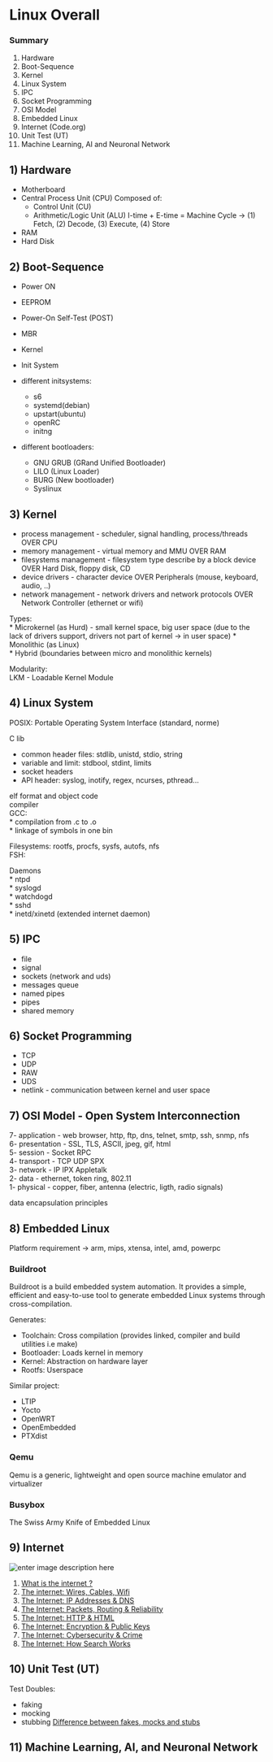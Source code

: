 # Linux Overall

### Summary

1. Hardware
2. Boot-Sequence
3. Kernel
4. Linux System
5. IPC
6. Socket Programming
7. OSI Model
8. Embedded Linux
9. Internet (Code.org)
10. Unit Test (UT)
11. Machine Learning, AI and Neuronal Network

## 1) Hardware

- Motherboard
- Central Process Unit (CPU)
Composed of:
  - Control Unit (CU)
  - Arithmetic/Logic Unit (ALU)
I-time + E-time = Machine Cycle -> (1) Fetch, (2) Decode, (3) Execute, (4) Store
- RAM
- Hard Disk

## 2) Boot-Sequence

- Power ON
- EEPROM
- Power-On Self-Test (POST)
- MBR
- Kernel
- Init System

- different initsystems:                                                                                                 
    - s6                                                                                                                
    - systemd(debian)                                                                                                   
    - upstart(ubuntu)                                                                                                   
    - openRC                                                                                                            
    - initng                                                                                                            
                                                                                                                        
- different bootloaders:                                                                                                 
    - GNU GRUB (GRand Unified Bootloader)                                                                               
    - LILO (Linux Loader)                                                                                               
    - BURG (New bootloader)                                                                                             
    - Syslinux

## 3) Kernel

- process management - scheduler, signal handling, process/threads      OVER CPU                                        
- memory management - virtual memory and MMU                            OVER RAM                                        
- filesystems management - filesystem type describe by a block device   OVER Hard Disk, floppy disk, CD                 
- device drivers - character device                                     OVER Peripherals (mouse, keyboard, audio, ..)   
- network management - network drivers and network protocols            OVER Network Controller (ethernet or wifi)

Types:                                                                                                                  
    * Microkernel (as Hurd) - small kernel space, big user space (due to the lack of drivers support, drivers not part of kernel -> in user space)
    * Monolithic (as Linux)                                                                                             
    * Hybrid (boundaries between micro and monolithic kernels)                                                          
                                                                                                                        
Modularity:                                                                                                             
    LKM - Loadable Kernel Module

## 4) Linux System

POSIX: Portable Operating System Interface (standard, norme)                                                               
                                                                                                                           
C lib
- common header files: stdlib, unistd, stdio, string                                                               
- variable and limit: stdbool, stdint, limits                                                                      
- socket headers                                                                                                   
- API header: syslog, inotify, regex, ncurses, pthread...                                                          
                                                                                                                           
elf format and object code                                                                                                 
compiler                                                                                                                   
GCC:                                                                                                                       
    * compilation from .c to .o                                                                                            
    * linkage of symbols in one bin                                                                                        
                                                                                                                           
Filesystems: rootfs, procfs, sysfs, autofs, nfs                                                                            
FSH:                                                                                                                       
                                                                                                                           
Daemons                                                                                                                    
    * ntpd                                                                                                                 
    * syslogd                                                                                                              
    * watchdogd                                                                                                            
    * sshd                                                                                                                                                                    
    * inetd/xinetd (extended internet daemon)

## 5) IPC

- file                                                                                                              
- signal                                                                                                                                                                  
- sockets (network and uds)                                                                                         
- messages queue                                                                                                    
- named pipes                                                                                                       
- pipes                                                                                                             
- shared memory

## 6) Socket Programming

- TCP                                                                                                               
- UDP                                                                                                               
- RAW                                                                                                               
- UDS                                                                                                               
- netlink - communication between kernel and user space

## 7) OSI Model - Open System Interconnection

7- application - web browser, http, ftp, dns, telnet, smtp, ssh, snmp, nfs                                              
6- presentation - SSL, TLS, ASCII, jpeg, gif, html                                                                      
5- session - Socket RPC                                                                                                 
4- transport - TCP UDP SPX                                                                                              
3- network - IP IPX Appletalk                                                                                           
2- data - ethernet, token ring, 802.11                                                                                  
1- physical - copper, fiber, antenna (electric, ligth, radio signals)

data encapsulation principles

## 8) Embedded Linux

Platform requirement -> arm, mips, xtensa, intel, amd, powerpc      

### Buildroot

Buildroot is a build embedded system automation.
It provides a simple, efficient and easy-to-use tool to generate embedded Linux systems through cross-compilation.

Generates:
- Toolchain: Cross compilation (provides linked, compiler and build utilities i.e make)
- Bootloader: Loads kernel in memory
- Kernel: Abstraction on hardware layer
- Rootfs: Userspace

Similar project:
- LTIP
- Yocto
- OpenWRT
- OpenEmbedded
- PTXdist

### Qemu

Qemu is a generic, lightweight and open source machine emulator and virtualizer

### Busybox

The Swiss Army Knife of Embedded Linux

## 9) Internet

![enter image description here](https://upload.wikimedia.org/wikipedia/commons/f/f4/Code.org_logo.svg)

1. [What is the internet ?](https://www.youtube.com/watch?v=Dxcc6ycZ73M)
2. [The internet: Wires, Cables, Wifi](https://www.youtube.com/watch?v=ZhEf7e4kopM)
3. [The Internet: IP Addresses & DNS](https://www.youtube.com/watch?v=5o8CwafCxnU)
4. [The Internet: Packets, Routing & Reliability](https://www.youtube.com/watch?v=AYdF7b3nMto)
5. [The Internet: HTTP & HTML](https://www.youtube.com/watch?v=kBXQZMmiA4s)
6. [The Internet: Encryption & Public Keys](https://www.youtube.com/watch?v=ZghMPWGXexs)
7. [The Internet: Cybersecurity & Crime](https://www.youtube.com/watch?v=AuYNXgO_f3Y)
8. [The Internet: How Search Works](https://www.youtube.com/watch?v=LVV_93mBfSU)

## 10) Unit Test (UT)

Test Doubles:
- faking
- mocking
- stubbing
[Difference between fakes, mocks and stubs](https://blog.pragmatists.com/test-doubles-fakes-mocks-and-stubs-1a7491dfa3da)

## 11) Machine Learning, AI, and Neuronal Network
